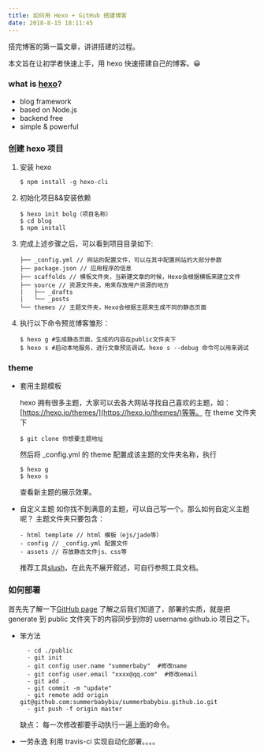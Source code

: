 ```yaml
---
title: 如何用 Hexo + GitHub 搭建博客
date: 2018-8-15 18:11:45
---
```


搭完博客的第一篇文章，讲讲搭建的过程。

本文旨在让初学者快速上手，用 hexo 快速搭建自己的博客。😀
<!--more-->

### what is [hexo](https://github.com/hexojs/hexo)?
- blog framework
- based on Node.js
- backend free
- simple & powerful

### 创建 hexo 项目

1. 安装 hexo
    ```
    $ npm install -g hexo-cli 
    ```
2. 初始化项目&&安装依赖
 
    ```
    $ hexo init bolg（项目名称）
    $ cd blog
    $ npm install
    ```
    
 3. 完成上述步骤之后，可以看到项目目录如下:
    
    ```text
    ├── _config.yml // 网站的配置文件，可以在其中配置网站的大部分参数
    ├── package.json // 应用程序的信息
    ├── scaffolds // 模板文件夹，当新建文章的时候，Hexo会根据模板来建立文件
    ├── source // 资源文件夹，用来存放用户资源的地方
    |   ├── _drafts
    |   └── _posts
    └── themes // 主题文件夹，Hexo会根据主题来生成不同的静态页面
    ```
4. 执行以下命令预览博客雏形：

    ```text
    $ hexo g #生成静态页面，生成的内容在public文件夹下
    $ hexo s #启动本地服务，进行文章预览调试。hexo s --debug 命令可以用来调试
    ```
    
### theme

- 套用主题模板

    hexo 拥有很多主题，大家可以去各大网站寻找自己喜欢的主题，如：[https://hexo.io/themes/](https://hexo.io/themes/)等等。
    在 theme 文件夹下
    
    ```text
    $ git clone 你想要主题地址
    
    ```
     然后将 _config.yml 的 theme 配置成该主题的文件夹名称，执行
     
    ```text
    $ hexo g
    $ hexo s
    ```
    查看新主题的展示效果。
    
- 自定义主题
    如你找不到满意的主题，可以自己写一个。那么如何自定义主题呢？
    主题文件夹只要包含：
    ```text
    - html template // html 模板（ejs/jade等）
    - config // _config.yml 配置文件
    - assets // 存放静态文件js、css等
    ```
    推荐工具[slush](https://github.com/tcrowe/slush-hexo-theme)，在此先不展开叙述，可自行参照工具文档。
    
### 如何部署
 首先先了解一下[GitHub page](https://help.github.com/articles/what-is-github-pages/)
 了解之后我们知道了，部署的实质，就是把 generate 到 public 文件夹下的内容同步到你的 username.github.io 项目之下。
 
 - 笨方法
    ```text
      - cd ./public
      - git init
      - git config user.name "summerbaby"  #修改name
      - git config user.email "xxxx@qq.com"  #修改email
      - git add .
      - git commit -m "update"
      - git remote add origin git@github.com:summerbabybiu/summerbabybiu.github.io.git
      - git push -f origin master
    ```
    缺点： 每一次修改都要手动执行一遍上面的命令。
    
- 一劳永逸
    利用 travis-ci 实现自动化部署。。。。
